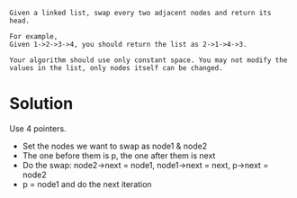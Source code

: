 	Given a linked list, swap every two adjacent nodes and return its head.

	For example,
	Given 1->2->3->4, you should return the list as 2->1->4->3.

	Your algorithm should use only constant space. You may not modify the values in the list, only nodes itself can be changed.

# Solution

Use 4 pointers.

+ Set the nodes we want to swap as node1 & node2
+ The one before them is p, the one after them is next
+ Do the swap: node2->next = node1, node1->next = next, p->next = node2
+ p = node1 and do the next iteration